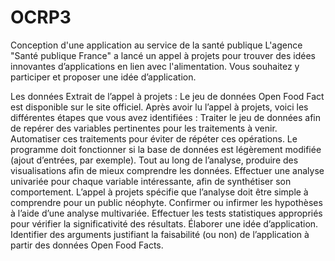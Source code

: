 # OCRP3
Conception d'une application au service de la santé publique
L'agence "Santé publique France" a lancé un appel à projets pour trouver des idées innovantes d’applications en lien avec l'alimentation. Vous souhaitez y participer et proposer une idée d’application.

Les données Extrait de l’appel à projets : Le jeu de données Open Food Fact est disponible sur le site officiel. 
Après avoir lu l’appel à projets, voici les différentes étapes que vous avez identifiées :
Traiter le jeu de données afin de repérer des variables pertinentes pour les traitements à venir. 
Automatiser ces traitements pour éviter de répéter ces opérations. Le programme doit fonctionner si la base de données est légèrement modifiée (ajout d’entrées, par exemple). 
Tout au long de l’analyse, produire des visualisations afin de mieux comprendre les données. 
Effectuer une analyse univariée pour chaque variable intéressante, afin de synthétiser son comportement. L’appel à projets spécifie que l’analyse doit être simple à comprendre pour un public néophyte. 
Confirmer ou infirmer les hypothèses à l’aide d’une analyse multivariée. 
Effectuer les tests statistiques appropriés pour vérifier la significativité des résultats.
Élaborer une idée d’application. Identifier des arguments justifiant la faisabilité (ou non) de l’application à partir des données Open Food Facts.
  
